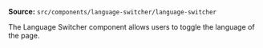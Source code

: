 **Source:** `src/components/language-switcher/language-switcher`

The Language Switcher component allows users to toggle the language of the page.
